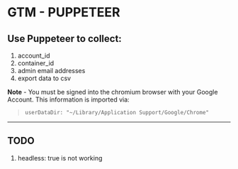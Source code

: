 # GTM - PUPPETEER
## Use Puppeteer to collect:
1. account_id
2. container_id
3. admin email addresses
4. export data to csv

**Note** - You must be signed into the chromium browser with your Google Account. This information is imported via: 
>`userDataDir: "~/Library/Application Support/Google/Chrome"` 
---

## TODO
   1. headless: true is not working